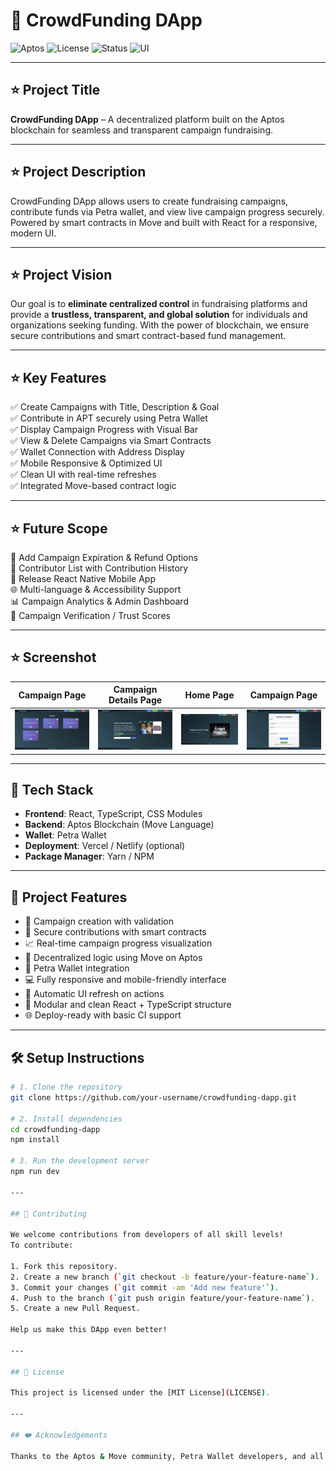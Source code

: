 # 🌟 CrowdFunding DApp

![Aptos](https://img.shields.io/badge/Blockchain-Aptos-4e44ce)
![License](https://img.shields.io/badge/License-MIT-green.svg)
![Status](https://img.shields.io/badge/Status-Active-brightgreen)
![UI](https://img.shields.io/badge/Responsive-Yes-blue)

---

## ⭐ Project Title
**CrowdFunding DApp** – A decentralized platform built on the Aptos blockchain for seamless and transparent campaign fundraising.

---

## ⭐ Project Description
CrowdFunding DApp allows users to create fundraising campaigns, contribute funds via Petra wallet, and view live campaign progress securely. Powered by smart contracts in Move and built with React for a responsive, modern UI.

---

## ⭐ Project Vision
Our goal is to **eliminate centralized control** in fundraising platforms and provide a **trustless, transparent, and global solution** for individuals and organizations seeking funding. With the power of blockchain, we ensure secure contributions and smart contract-based fund management.

---

## ⭐ Key Features

✅ Create Campaigns with Title, Description & Goal  
✅ Contribute in APT securely using Petra Wallet  
✅ Display Campaign Progress with Visual Bar  
✅ View & Delete Campaigns via Smart Contracts  
✅ Wallet Connection with Address Display  
✅ Mobile Responsive & Optimized UI  
✅ Clean UI with real-time refreshes  
✅ Integrated Move-based contract logic

---

## ⭐ Future Scope

🔄 Add Campaign Expiration & Refund Options  
📜 Contributor List with Contribution History  
📱 Release React Native Mobile App  
🌐 Multi-language & Accessibility Support  
📊 Campaign Analytics & Admin Dashboard  
🔐 Campaign Verification / Trust Scores  

---

## ⭐ Screenshot

| Campaign Page |  Campaign Details Page  |   Home Page      | Campaign Page      |
|---------------|------------------------|----------------|--------------------|
| ![Campaign Tiles](./public/CandidateTile.png) | ![Details Page](./public/CampaignDetails.png) | ![Home Page](./public/HomePage.png) | ![Start Campaign Page](./public/StartCampaignPage.png) |

---

## 🚀 Tech Stack

- **Frontend**: React, TypeScript, CSS Modules  
- **Backend**: Aptos Blockchain (Move Language)  
- **Wallet**: Petra Wallet  
- **Deployment**: Vercel / Netlify (optional)  
- **Package Manager**: Yarn / NPM  

---


## 🌟 Project Features

- 🎯 Campaign creation with validation
- 🔐 Secure contributions with smart contracts
- 📈 Real-time campaign progress visualization
- 🧠 Decentralized logic using Move on Aptos
- 🔗 Petra Wallet integration
- 💻 Fully responsive and mobile-friendly interface
- 🧹 Automatic UI refresh on actions
- 🧩 Modular and clean React + TypeScript structure
- 🌐 Deploy-ready with basic CI support

---

## 🛠️ Setup Instructions

```bash
# 1. Clone the repository
git clone https://github.com/your-username/crowdfunding-dapp.git

# 2. Install dependencies
cd crowdfunding-dapp
npm install

# 3. Run the development server
npm run dev

---

## 🤝 Contributing

We welcome contributions from developers of all skill levels!  
To contribute:

1. Fork this repository.
2. Create a new branch (`git checkout -b feature/your-feature-name`).
3. Commit your changes (`git commit -am 'Add new feature'`).
4. Push to the branch (`git push origin feature/your-feature-name`).
5. Create a new Pull Request.

Help us make this DApp even better!

---

## 📄 License

This project is licensed under the [MIT License](LICENSE).

---

## ❤️ Acknowledgements

Thanks to the Aptos & Move community, Petra Wallet developers, and all open-source contributors for making this project possible.